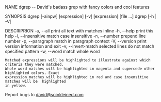 NAME
    dgrep -- David's badass grep with fancy colors and cool features

SYNOPSIS
    dgrep [-ainpw] [expression] [-v] [expression] [file ...]
    dgrep [-h | -V]

DESCRIPRION
    -a, --all			print all text with matches inline
    -h, --help			print this help
    -i, --insensitive		match case insensitive
    -n, --number		prepend line number
    -p, --paragraph		match in paragraph context
    -V, --version		print version information and exit 
    -v, --invert-match		selected lines do not match specified pattern
    -w, --word			match whole word

    Matched expressions will be highlighted to illustrate against which criteria they were matched.
    Whole word matches will be highlighted in magenta and supercede other highlighted colors. Exact
    expression matches will be highlighted in red and case insensitive matches will be  highlighted
    in yellow.

Report bugs to <david@soinkleined.com>
